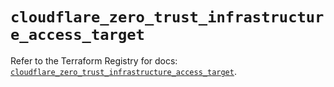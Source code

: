 # `cloudflare_zero_trust_infrastructure_access_target`

Refer to the Terraform Registry for docs: [`cloudflare_zero_trust_infrastructure_access_target`](https://registry.terraform.io/providers/cloudflare/cloudflare/4.48.0/docs/resources/zero_trust_infrastructure_access_target).

